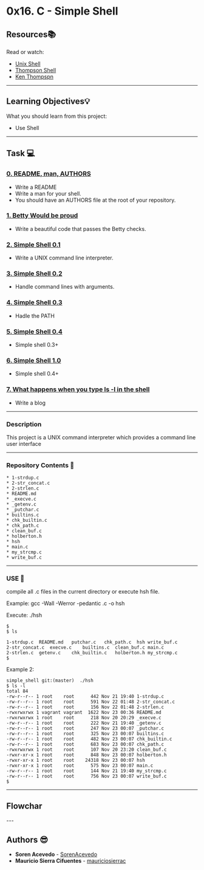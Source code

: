 
# 0x16. C - Simple Shell

## Resources:books:
Read or watch:
* [Unix Shell](https://en.wikipedia.org/wiki/Unix_shell)
* [Thompson Shell](https://en.wikipedia.org/wiki/Thompson_shell)
* [Ken Thompspn](https://en.wikipedia.org/wiki/Ken_Thompson)

---
## Learning Objectives:bulb:
What you should learn from this project:

* Use Shell

---

## Task :computer:

### [0.  README, man, AUTHORS](./README.md)
* Write a README
* Write a man for your shell.
* You should have an AUTHORS file at the root of your repository.


### [1. Betty Would be proud ](./)
* Write a beautiful code that passes the Betty checks.


### [2. Simple Shell 0.1](./main.c)
* Write a UNIX command line interpreter.

### [3. Simple Shell 0.2](./main.c)
* Handle command lines with arguments.

### [4. Simple Shell 0.3](./main.c)
* Hadle the PATH

### [5. Simple Shell 0.4](./main.c)
* Simple shell 0.3+

### [6. Simple Shell 1.0](./main.c)
* Simple shell 0.4+

### [7. What happens when you type ls -l in the shell](./main.c)
* Write a blog

---

### Description

This project is a UNIX command interpreter which provides a command line user interface

---

### Repository Contents :file_folder:
```
* 1-strdup.c
* 2-str_concat.c
* 2-strlen.c
* README.md
* _execve.c
* _getenv.c
* _putchar.c
* builtins.c
* chk_builtin.c
* chk_path.c
* clean_buf.c
* holberton.h
* hsh
* main.c
* my_strcmp.c
* write_buf.c
```

---

### USE :wrench:

compile all .c files in the current directory or execute hsh file.

Example: gcc -Wall -Werror -pedantic .c -o hsh

Execute: ./hsh

```
$
$ ls

1-strdup.c	README.md	putchar.c	chk_path.c	hsh	write_buf.c
2-str_concat.c	execve.c	builtins.c	clean_buf.c	main.c
2-strlen.c	getenv.c	chk_builtin.c	holberton.h	my_strcmp.c
$
```

Example 2:

```
simple_shell git:(master)  ./hsh
$ ls -l
total 84
-rw-r--r-- 1 root    root      442 Nov 21 19:40 1-strdup.c
-rw-r--r-- 1 root    root      591 Nov 22 01:48 2-str_concat.c
-rw-r--r-- 1 root    root      156 Nov 22 01:48 2-strlen.c
-rwxrwxrwx 1 vagrant vagrant  1622 Nov 23 00:36 README.md
-rwxrwxrwx 1 root    root      218 Nov 20 20:29 _execve.c
-rw-r--r-- 1 root    root      222 Nov 21 19:40 _getenv.c
-rw-r--r-- 1 root    root      247 Nov 23 00:07 _putchar.c
-rw-r--r-- 1 root    root      325 Nov 23 00:07 builtins.c
-rw-r--r-- 1 root    root      482 Nov 23 00:07 chk_builtin.c
-rw-r--r-- 1 root    root      683 Nov 23 00:07 chk_path.c
-rwxrwxrwx 1 root    root      107 Nov 20 23:20 clean_buf.c
-rwxr-xr-x 1 root    root      848 Nov 23 00:07 holberton.h
-rwxr-xr-x 1 root    root    24318 Nov 23 00:07 hsh
-rwxr-xr-x 1 root    root      575 Nov 23 00:07 main.c
-rw-r--r-- 1 root    root      144 Nov 21 19:40 my_strcmp.c
-rw-r--r-- 1 root    root      756 Nov 23 00:07 write_buf.c
$
```
---
## Flowchar 

<blockquote class="imgur-embed-pub" lang="en" data-id="a/TiJY84h" data-context="false" ><a href="//imgur.com/a/TiJY84h"></a></blockquote><script async src="//s.imgur.com/min/embed.js" charset="utf-8"></script>
---

## Authors :sunglasses:
* **Soren Acevedo** - [SorenAcevedo](https://github.com/SorenAcevedo)
* **Mauricio Sierra Cifuentes** - [mauriciosierrac](https://github.com/\mauriciosierrac)    
